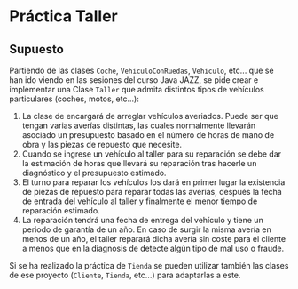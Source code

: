 Práctica Taller
===============

Supuesto
--------

Partiendo de las clases `Coche`, `VehiculoConRuedas`, `Vehiculo`, etc... que se han ido viendo en las sesiones del curso Java JAZZ, se pide crear e implementar una Clase `Taller` que admita distintos tipos de vehículos particulares (coches, motos, etc...):
1. La clase de encargará de arreglar vehículos averiados. Puede ser que tengan varias averías distintas, las cuales normalmente llevarán asociado un presupuesto basado en el número de horas de mano de obra y las piezas de repuesto que necesite.
2. Cuando se ingrese un vehículo al taller para su reparación se debe dar la estimación de horas que llevará su reparación tras hacerle un diagnóstico y el presupuesto estimado.
3. El turno para reparar los vehículos los dará en primer lugar la existencia de piezas de repuesto para reparar todas las averías, después la fecha de entrada del vehículo al taller y finalmente el menor tiempo de reparación estimado.
4. La reparación tendrá una fecha de entrega del vehículo y tiene un periodo de garantía de un año. En caso de surgir la misma avería en menos de un año, el taller reparará dicha avería sin coste para el cliente a menos que en la diagnosis de detecte algún tipo de mal uso o fraude.

Si se ha realizado la práctica de `Tienda` se pueden utilizar también las clases de ese proyecto (`Cliente`, `Tienda`, etc...) para adaptarlas a este.
